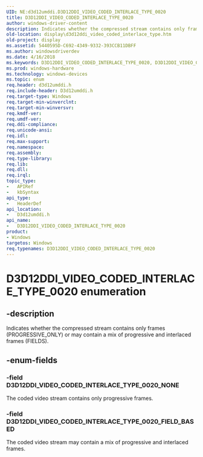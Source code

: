 ```yaml
---
UID: NE:d3d12umddi.D3D12DDI_VIDEO_CODED_INTERLACE_TYPE_0020
title: D3D12DDI_VIDEO_CODED_INTERLACE_TYPE_0020
author: windows-driver-content
description: Indicates whether the compressed stream contains only frames (PROGRESSIVE_ONLY) or may contain a mix of progressive and interlaced frames (FIELDS).
old-location: display\d3d12ddi_video_coded_interlace_type.htm
old-project: display
ms.assetid: 5440595D-C692-4349-9332-393CCB11DBFF
ms.author: windowsdriverdev
ms.date: 4/16/2018
ms.keywords: D3D12DDI_VIDEO_CODED_INTERLACE_TYPE_0020, D3D12DDI_VIDEO_CODED_INTERLACE_TYPE_0020 enumeration [Display Devices], D3D12DDI_VIDEO_CODED_INTERLACE_TYPE_0020_FIELD_BASED, D3D12DDI_VIDEO_CODED_INTERLACE_TYPE_0020_NONE, d3d12umddi/D3D12DDI_VIDEO_CODED_INTERLACE_TYPE_0020, d3d12umddi/D3D12DDI_VIDEO_CODED_INTERLACE_TYPE_0020_FIELD_BASED, d3d12umddi/D3D12DDI_VIDEO_CODED_INTERLACE_TYPE_0020_NONE, display.d3d12ddi_video_coded_interlace_type
ms.prod: windows-hardware
ms.technology: windows-devices
ms.topic: enum
req.header: d3d12umddi.h
req.include-header: D3d12umddi.h
req.target-type: Windows
req.target-min-winverclnt: 
req.target-min-winversvr: 
req.kmdf-ver: 
req.umdf-ver: 
req.ddi-compliance: 
req.unicode-ansi: 
req.idl: 
req.max-support: 
req.namespace: 
req.assembly: 
req.type-library: 
req.lib: 
req.dll: 
req.irql: 
topic_type:
-	APIRef
-	kbSyntax
api_type:
-	HeaderDef
api_location:
-	D3d12umddi.h
api_name:
-	D3D12DDI_VIDEO_CODED_INTERLACE_TYPE_0020
product:
- Windows
targetos: Windows
req.typenames: D3D12DDI_VIDEO_CODED_INTERLACE_TYPE_0020
---
```


# D3D12DDI_VIDEO_CODED_INTERLACE_TYPE_0020 enumeration


## -description


Indicates whether the compressed stream contains only frames (PROGRESSIVE_ONLY) or may contain a mix of progressive and interlaced frames (FIELDS).


## -enum-fields




### -field D3D12DDI_VIDEO_CODED_INTERLACE_TYPE_0020_NONE

The coded video stream contains only progressive frames.


### -field D3D12DDI_VIDEO_CODED_INTERLACE_TYPE_0020_FIELD_BASED

The coded video stream may contain a mix of progressive and interlaced frames.

